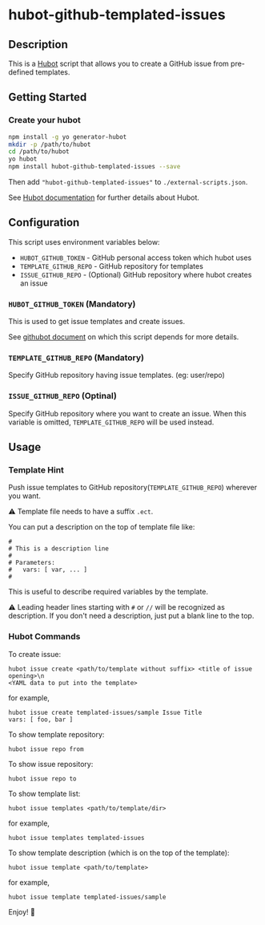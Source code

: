 # hubot-github-templated-issues

## Description

This is a [Hubot](https://hubot.github.com/) script that allows you to create a GitHub issue from pre-defined templates.

## Getting Started

### Create your hubot

```zsh
npm install -g yo generator-hubot
mkdir -p /path/to/hubot
cd /path/to/hubot
yo hubot
npm install hubot-github-templated-issues --save
```

Then add ```"hubot-github-templated-issues"``` to ```./external-scripts.json```.

See [Hubot documentation](https://hubot.github.com/docs/) for further details about Hubot.


## Configuration

This script uses environment variables below:

* ```HUBOT_GITHUB_TOKEN``` - GitHub personal access token which hubot uses
* ```TEMPLATE_GITHUB_REPO``` - GitHub repository for templates
* ```ISSUE_GITHUB_REPO``` - (Optional) GitHub repository where hubot creates an issue

### ```HUBOT_GITHUB_TOKEN``` (Mandatory)

This is used to get issue templates and create issues.

See [githubot document](https://github.com/iangreenleaf/githubot) on which this script depends for more details.

### ```TEMPLATE_GITHUB_REPO``` (Mandatory)

Specify GitHub repository having issue templates. (eg: user/repo)

### ```ISSUE_GITHUB_REPO``` (Optinal)

Specify GitHub repository where you want to create an issue. When this variable is omitted, ```TEMPLATE_GITHUB_REPO``` will be used instead.


## Usage

### Template Hint

Push issue templates to GitHub repository(```TEMPLATE_GITHUB_REPO```) wherever you want.

:warning: Template file needs to have a suffix ```.ect```.

You can put a description on the top of template file like:

```
#
# This is a description line
#
# Parameters: 
#   vars: [ var, ... ]
#
```

This is useful to describe required variables by the template.

:warning: Leading header lines starting with ```#``` or ```//``` will be recognized as description. If you don't need a description, just put a blank line to the top.

### Hubot Commands

To create issue:

```
hubot issue create <path/to/template without suffix> <title of issue opening>\n
<YAML data to put into the template>
```

for example,

```
hubot issue create templated-issues/sample Issue Title
vars: [ foo, bar ]
```

To show template repository:

```
hubot issue repo from
```

To show issue repository:

```
hubot issue repo to
```

To show template list:

```
hubot issue templates <path/to/template/dir>
```

for example,

```
hubot issue templates templated-issues
```

To show template description (which is on the top of the template):

```
hubot issue template <path/to/template>
```

for example,

```
hubot issue template templated-issues/sample
```

Enjoy! :tada:
